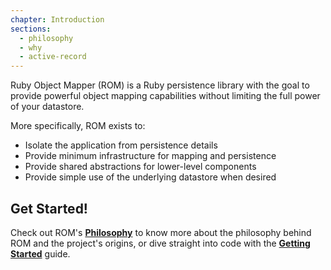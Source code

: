 ```yaml
---
chapter: Introduction
sections:
  - philosophy
  - why
  - active-record
---
```


Ruby Object Mapper (ROM) is a Ruby persistence library with the goal to provide
powerful object mapping capabilities without limiting the full power of your
datastore.

More specifically, ROM exists to:

* Isolate the application from persistence details
* Provide minimum infrastructure for mapping and persistence
* Provide shared abstractions for lower-level components
* Provide simple use of the underlying datastore when desired

## Get Started!

Check out ROM's [**Philosophy**](/%{version}/learn/introduction/philosophy) to know more
about the philosophy behind ROM and the project's origins, or dive straight into
code with the [**Getting Started**](/%{version}/learn/getting-started) guide.
